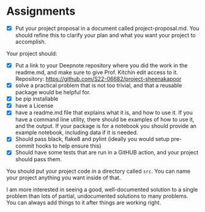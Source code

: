 

# Assignments

-   [x] Put your project proposal in a document called project-proposal.md. You
    should refine this to clarify your plan and what you want your project to
    accomplish.

Your project should:

-   [x] Put a link to your Deepnote repository where you did the work in the
    readme.md, and make sure to give Prof. Kitchin edit access to it.
    Repository: https://github.com/S22-06682/project-sheenakapoor
-   [x] solve a practical problem that is not too trivial, and that a reusable
    package would be helpful for.
-   [x] be pip installable
-   [x] have a License
-   [x] have a readme.md file that explains what it is, and how to use it. If you
    have a command line utility, there should be examples of how to use it, and
    the output. If your package is for a notebook you should provide an example
    notebook, including data if it is needed.
-   [x] Should pass black, flake8 and pylint (ideally you would setup pre-commit
    hooks to help ensure this)
-   [x] Should have some tests that are run in a GitHUB action, and your project
    should pass them.

You should put your project code in a directory called `src`. You can name your
project anything you want inside of that.

I am more interested in seeing a good, well-documented solution to a single
problem than lots of partial, undocumented solutions to many problems. You can
always add things to it after things are working right.

